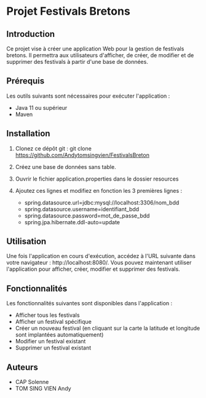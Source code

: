 # Projet Festivals Bretons

## Introduction

Ce projet vise à créer une application Web pour la gestion de festivals bretons. Il permettra aux utilisateurs d'afficher, de créer, de modifier et de supprimer des festivals à partir d'une base de données.

## Prérequis

Les outils suivants sont nécessaires pour exécuter l'application :

- Java 11 ou supérieur
- Maven


## Installation

1. Clonez ce dépôt git : git clone <https://github.com/Andytomsingvien/FestivalsBreton>
2. Créez une base de données sans table.
3. Ouvrir le fichier application.properties dans le dossier resources
4. Ajoutez ces lignes et modifiez en fonction les 3 premières lignes :

    - spring.datasource.url=jdbc:mysql://localhost:3306/nom_bdd
    - spring.datasource.username=identifiant_bdd
    - spring.datasource.password=mot_de_passe_bdd
    - spring.jpa.hibernate.ddl-auto=update

## Utilisation

Une fois l'application en cours d'exécution, accédez à l'URL suivante dans votre navigateur : http://localhost:8080/. Vous pouvez maintenant utiliser l'application pour afficher, créer, modifier et supprimer des festivals.

## Fonctionnalités

Les fonctionnalités suivantes sont disponibles dans l'application :

- Afficher tous les festivals
- Afficher un festival spécifique
- Créer un nouveau festival (en cliquant sur la carte la latitude et longitude sont implantées automatiquement)
- Modifier un festival existant
- Supprimer un festival existant

## Auteurs

- CAP Solenne
- TOM SING VIEN Andy